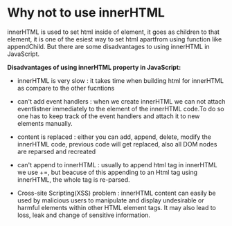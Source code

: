 # Why not to use innerHTML

innerHTML is used to set html inside of element, it goes as children to that element, it is one of the esiest way to set html apartfrom using function like appendChild. But there are some disadvantages to using innerHTML in JavaScript.

**Disadvantages of using innerHTML property in JavaScript:**

- innerHTML is very slow : it takes time when building html for innerHTML as compare to the other fucntions

- can't add event handlers : when we create innerHTML we can not attach eventlistner immediately to the element of the innerHTML code.To do so one has to keep track of the event handlers and attach it to new elements manually.

- content is replaced : either you can add, append, delete, modify the innerHTML code, previous code will get replaced, also all DOM nodes are reparsed and recreated

- can't append to innerHTML : usually to append html tag in innerHTML we use +=, but beacuse of this appending to an Html tag using innerHTML, the whole tag is re-parsed.

- Cross-site Scripting(XSS) problem : innerHTML content can easily be used by malicious users to manipulate and display undesirable or harmful elements within other HTML element tags. It may also lead to loss, leak and change of sensitive information.
